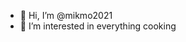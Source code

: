 - 👋 Hi, I’m @mikmo2021
- 👀 I’m interested in everything cooking


<!---
mikmo2021/mikmo2021 is a ✨ special ✨ repository because its `README.md` (this file) appears on your GitHub profile.
You can click the Preview link to take a look at your changes.
--->
